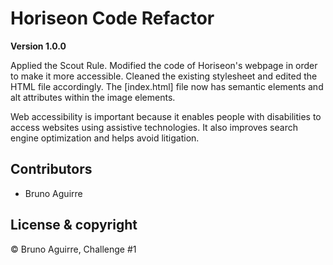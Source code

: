 # Horiseon Code Refactor

**Version 1.0.0**

Applied the Scout Rule. Modified the code of Horiseon's webpage in order to make it more accessible. Cleaned the existing stylesheet and edited the HTML file accordingly. The [index.html] file now has semantic elements and alt attributes within the image elements. 

Web accessibility is important because it enables people with disabilities to access websites using assistive technologies. It also improves search engine optimization and helps avoid litigation. 

## Contributors

- Bruno Aguirre

## License & copyright

© Bruno Aguirre, Challenge #1 
